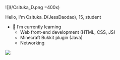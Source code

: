 ![](/Csituka_D.png =400x)

Hello, I'm Csituka_D(JessDaodao), 15, student

- 🌱 I’m currently learning
  - Web front-end development (HTML, CSS, JS)
  - Minecraft Bukkit plugin (Java)
  - Networking

![](https://github-readme-stats.vercel.app/api?username=JessDaodao&show_icons=true&bg_color=faf9f8&title_color=ff9100&border_radius=0&text_color=555&icon_color=ff9100&border_color=faf9f8&count_private=true)
